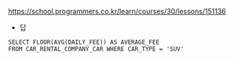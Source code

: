 https://school.programmers.co.kr/learn/courses/30/lessons/151136

- 답
```
SELECT FLOOR(AVG(DAILY_FEE)) AS AVERAGE_FEE
FROM CAR_RENTAL_COMPANY_CAR WHERE CAR_TYPE = 'SUV'
```